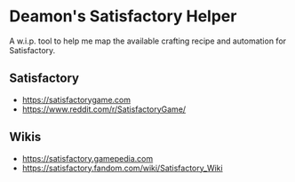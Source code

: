 # Deamon's Satisfactory Helper
A w.i.p. tool to help me map the available crafting recipe and automation for Satisfactory. 

## Satisfactory
 - https://satisfactorygame.com
 - https://www.reddit.com/r/SatisfactoryGame/

## Wikis
 - https://satisfactory.gamepedia.com
 - https://satisfactory.fandom.com/wiki/Satisfactory_Wiki

